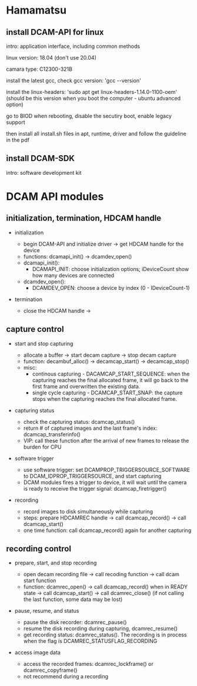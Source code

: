# Hamamatsu

## install DCAM-API for linux 

intro: application interface, including common methods

linux version: 18.04 (don't use 20.04)

camara type: C12300-321B

install the latest gcc, check gcc version: 'gcc --version'

install the linux-headers: 'sudo apt get linux-headers-1.14.0-1100-oem' (should be this version when you boot the computer - ubuntu advanced option)

go to BIOD when rebooting, disable the secutiry boot, enable legacy support

then install all install.sh files in apt, runtime, driver and follow the guideline in the pdf

## install DCAM-SDK

intro: software development kit

# DCAM API modules

## initialization, termination, HDCAM handle

- initialization
  - begin DCAM-API and initialize driver -> get HDCAM handle for the device 
  - functions: dcamapi_init() -> dcamdev_open()
  - dcamapi_init(): 
    - DCAMAPI_INIT: choose initialization options; iDeviceCount show how many devices are connected
  - dcamdev_open():
    - DCAMDEV_OPEN: choose a device by index (0 - IDeviceCount-1)

- termination
  - close the HDCAM handle -> 
  
  
## capture control

- start and stop capturing
  - allocate a buffer -> start decam capture -> stop decam capture
  - function: decambuf_alloc() -> decamcap_start() -> decamcap_stop()
  - misc: 
    - continous capturing - DACAMCAP_START_SEQUENCE: when the capturing reaches the final allocated frame, it will go back to the first frame and overwritten the existing data.
    - single cycle capturing - DCAMCAP_START_SNAP: the capture stops when the capturing reaches the final allocated frame.

- capturing status
  - check the capturing status: dcamcap_status()
  - return # of captured images and the last frame's index: dcamcap_transferinfo()
  - VIP: call these function after the arrival of new frames to release the burden for CPU
  
- software trigger
  - use software trigger: set DCAMPROP_TRIGGERSOURCE_SOFTWARE to DCAM_IDPROP_TRIGGERSOURCE, and start capturing
  - DCAM modules fires a trigger to device, it will wait until the camera is ready to receive the trigger signal: dcamcap_firetrigger()
  
- recording
  - record images to disk simultaneously while capturing
  - steps: prepare HDCAMREC handle -> call dcamcap_record() -> call dcamcap_start()
  - one time function: call dcamcap_record() again for another capturing
  
## recording control

- prepare, start, and stop recording
  - open decam recording file -> call recoding function -> call dcam start function 
  - function: dcamrec_open() -> call dcamcap_record() when in READY state -> call dcamcap_start() -> call dcamrec_close() (if not calling the last function, some data may be lost)

- pause, resume, and status
  - pause the disk recorder: dcamrec_pause()
  - resume the disk recording during capturing, dcamrec_resume()
  - get recording status: dcamrec_status(). The recording is in process when the flag is DCAMREC_STATUSFLAG_RECORDING

- access image data
  - access the recorded frames: dcamrec_lockframe() or dcamrec_copyframe()
  - not recommend during a recording
